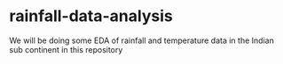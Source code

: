 # rainfall-data-analysis
We will be doing some EDA of rainfall and temperature data in the Indian sub continent in this repository
